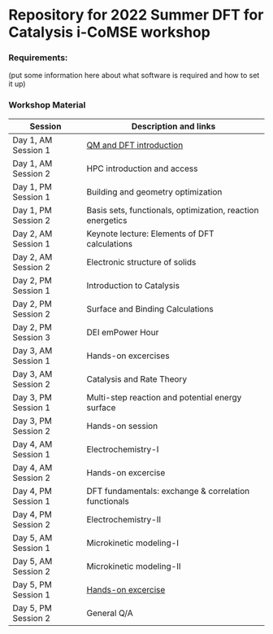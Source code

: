 # Repository for 2022 Summer DFT for Catalysis i-CoMSE workshop

### Requirements:
(put some information here about what software is required and how to set it up)

### Workshop Material

| Session             |   Description and links      |
|---------------------|---------------------|
| Day 1, AM Session 1 | [QM and DFT introduction](https://github.com/icomse/DFT_summer_2022/blob/main/Theory/DFT/Day%201-1%20QM%20Intro.pdf)     |              
| Day 1, AM Session 2 | HPC introduction and access |               
| Day 1, PM Session 1 | Building and geometry optimization     |                
| Day 1, PM Session 2 | Basis sets, functionals, optimization, reaction energetics              |
| Day 2, AM Session 1 | Keynote lecture: Elements of DFT calculations                |               
| Day 2, AM Session 2 | Electronic structure of solids      	      	    |           
| Day 2, PM Session 1 | Introduction to Catalysis        |               
| Day 2, PM Session 2 | Surface and Binding Calculations      	      	    |  
| Day 2, PM Session 3 | DEI emPower Hour      	      	    |   
| Day 3, AM Session 1 | Hands-on excercises    	      	    |            
| Day 3, AM Session 2 | Catalysis and Rate Theory     	      	    |               
| Day 3, PM Session 1 | Multi-step reaction and potential energy surface     	    |               
| Day 3, PM Session 2 | Hands-on session      	      	    |             
| Day 4, AM Session 1 | Electrochemistry-I   	      	    |               
| Day 4, AM Session 2 | Hands-on excercise      	      	    |               
| Day 4, PM Session 1 | DFT fundamentals: exchange & correlation functionals 	   	    |               
| Day 4, PM Session 2 | Electrochemistry-II     	      	    |               
| Day 5, AM Session 1 | Microkinetic modeling-I   	      	    |             
| Day 5, AM Session 2 | Microkinetic modeling-II       	      	    |             
| Day 5, PM Session 1 | [Hands-on excercise](https://github.com/icomse/DFT_summer_2022/tree/main/Exercises/MKM)      	      	    |             
| Day 5, PM Session 2 | General Q/A      	      	    |             

